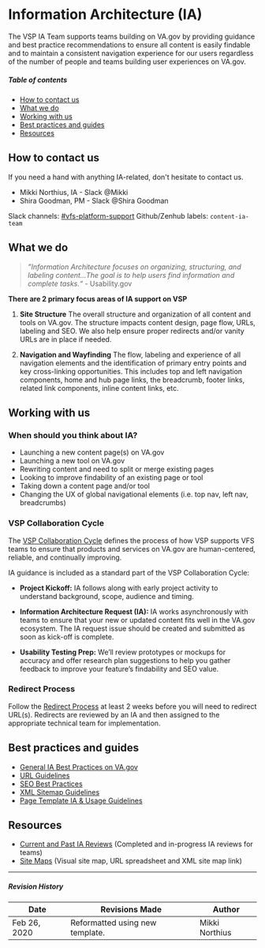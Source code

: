 
# Information Architecture (IA)

The VSP IA Team supports teams building on VA.gov by providing guidance and best practice recommendations to ensure all content is easily findable and to maintain a consistent navigation experience for our users regardless of the number of people and teams building user experiences on VA.gov.

##### Table of contents
* [How to contact us](#how-to-contact-us)
* [What we do](#what-we-do)
* [Working with us](#working-with-us)
* [Best practices and guides](#best-practices-and-guides)
* [Resources](#resources)



## How to contact us
If you need a hand with anything IA-related, don't hesitate to contact us.

* Mikki Northius, IA - Slack @Mikki
* Shira Goodman, PM - Slack @Shira Goodman

Slack channels: [#vfs-platform-support](https://dsva.slack.com/channels/vfs-platform-support)
Github/Zenhub labels: `content-ia-team`

## What we do
>*”Information Architecture focuses on organizing, structuring, and labeling content…The goal is to help users find information and complete tasks.“* - Usability.gov

**There are 2 primary focus areas of IA support on VSP**
1. **Site Structure** The overall structure and organization of all content and tools on VA.gov. The structure impacts content design, page flow, URLs, labeling and SEO. We also help ensure proper redirects and/or vanity URLs are in place if needed. 

2. **Navigation and Wayfinding** The flow, labeling and experience of all navigation elements and the identification of primary entry points and key cross-linking opportunities.  This includes top and left navigation components, home and hub page links, the breadcrumb, footer links, related link components, inline content links, etc.  



## Working with us
### When should you think about IA?
- Launching a new content page(s) on VA.gov
- Launching a new tool on VA.gov
- Rewriting content and need to split or merge existing pages
- Looking to improve findability of an existing page or tool
- Taking down a content page and/or tool
- Changing the UX of global navigational elements (i.e. top nav, left nav, breadcrumbs)

### VSP Collaboration Cycle

The [VSP Collaboration Cycle](https://github.com/department-of-veterans-affairs/va.gov-team/tree/master/platform/working-with-vsp/vsp-collaboration-cycle) defines the process of how VSP supports VFS teams to ensure that products and services on VA.gov are human-centered, reliable, and continually improving. 

IA guidance is included as a standard part of the VSP Collaboration Cycle:
- **Project Kickoff:** IA follows along with early project activity to understand background, scope, audience and timing.

- **Information Architecture Request (IA):** IA works asynchronously with teams to ensure that your new or updated content fits well in the VA.gov ecosystem.  The IA request issue should be created and submitted as soon as kick-off is complete. 

- **Usability Testing Prep:** We’ll review prototypes or mockups for accuracy and offer research plan suggestions to help you gather feedback to improve your feature’s findability and SEO value.


 
### Redirect Process
Follow the [Redirect Process](https://github.com/department-of-veterans-affairs/va.gov-team/blob/master/platform/information-architecture/request-redirect.md) at least 2 weeks before you will need to redirect URL(s). Redirects are reviewed by an IA and then assigned to the appropriate technical team for implementation.


## Best practices and guides

- [General IA Best Practices on VA.gov](https://github.com/department-of-veterans-affairs/va.gov-team/blob/master/platform/information-architecture/ia-best-practices.md)
- [URL Guidelines](https://github.com/department-of-veterans-affairs/va.gov-team/blob/master/platform/information-architecture/url-guidelines.md)
- [SEO Best Practices](https://github.com/department-of-veterans-affairs/va.gov-team/blob/master/platform/information-architecture/seo-best-practices.md)
- [XML Sitemap Guidelines](https://github.com/department-of-veterans-affairs/va.gov-team/blob/master/platform/information-architecture/xml-sitemap-guidelines.md)
- [Page Template IA & Usage Guidelines](https://github.com/department-of-veterans-affairs/va.gov-team/blob/master/platform/information-architecture/template-guidelines-hub-page.md)

## Resources

- [Current and Past IA Reviews](https://github.com/department-of-veterans-affairs/va.gov-team/blob/master/platform/information-architecture/ia-reviews/README.md) (Completed and in-progress IA reviews for teams)
- [Site Maps](https://github.com/department-of-veterans-affairs/va.gov-team/blob/master/platform/information-architecture/site-maps.md) (Visual site map, URL spreadsheet and XML site map link)




---
##### Revision History

Date | Revisions Made | Author
-----|----------------|--------
Feb 26, 2020 | Reformatted using new template. | Mikki Northius

